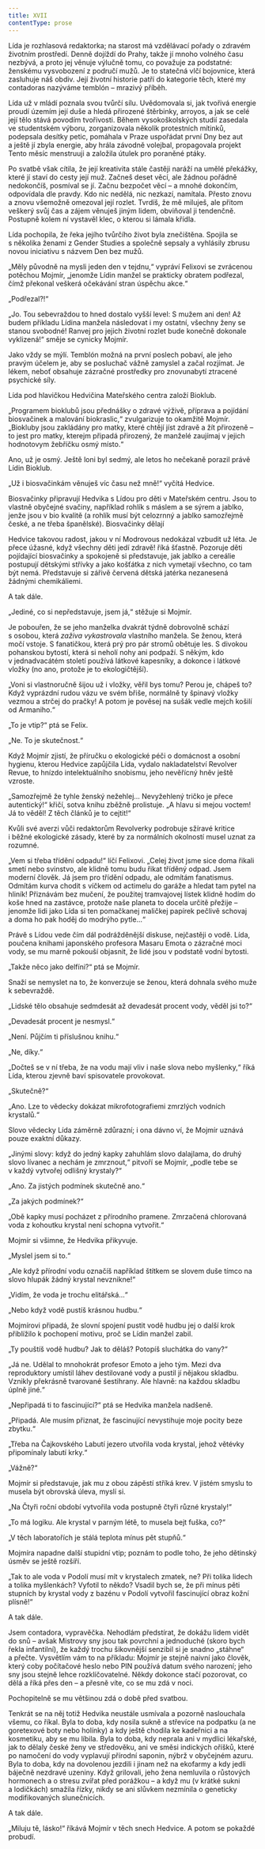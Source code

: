 ```yaml
---
title: XVII
contentType: prose
---
```


Lída je rozhlasová redaktorka; na starost má vzdělávací pořady o zdravém životním prostředí. Denně dojíždí do Prahy, takže jí mnoho volného času nezbývá, a proto jej věnuje výlučně tomu, co považuje za podstatné: ženskému vysvobození z područí mužů. Je to statečná vlčí bojovnice, která zasluhuje náš obdiv. Její životní historie patří do kategorie těch, které my contadoras nazýváme temblón – mrazivý příběh.

Lída už v mládí poznala svou tvůrčí sílu. Uvědomovala si, jak tvořivá energie proudí územím její duše a hledá přirozené štěrbinky, arroyos, a jak se celé její tělo stává povodím tvořivosti. Během vysokoškolských studií zasedala ve studentském výboru, zorganizovala několik protestních mítinků, podepsala desítky petic, pomáhala v Praze uspořádat první Dny bez aut a ještě jí zbyla energie, aby hrála závodně volejbal, propagovala projekt Tento měsíc menstruuji a založila útulek pro poraněné ptáky.

Po svatbě však cítila, že její kreativita stále častěji naráží na umělé překážky, které jí staví do cesty její muž. Začneš deset věcí, ale žádnou pořádně nedokončíš, posmíval se jí. Začnu bezpočet věcí – a mnohé dokončím, odpovídala dle pravdy. Kdo nic nedělá, nic nezkazí, namítala. Přesto znovu a znovu všemožně omezoval její rozlet. Tvrdíš, že mě miluješ, ale přitom veškerý svůj čas a zájem věnuješ jiným lidem, obviňoval ji tendenčně. Postupně kolem ní vystavěl klec, o kterou si lámala křídla.

Lída pochopila, že řeka jejího tvůrčího život byla znečištěna. Spojila se s několika ženami z Gender Studies a společně sepsaly a vyhlásily zbrusu novou iniciativu s názvem Den bez mužů.

„Měly původně na mysli jeden den v tejdnu,“ vypráví Felixovi se zvrácenou potěchou Mojmír, „jenomže Lídin manžel se prakticky obratem podřezal, čímž překonal veškerá očekávání stran úspěchu akce.“

„Podřezal?!“

„Jo. Tou sebevraždou to hned dostalo vyšší level: S mužem ani den! Až budem příkladu Lídina manžela následovat i my ostatní, všechny ženy se stanou svobodné! Ranvej pro jejich životní rozlet bude konečně dokonale vyklizená!“ směje se cynicky Mojmír.

Jako vždy se mýlí. Temblón možná na první poslech pobaví, ale jeho pravým účelem je, aby se posluchač vážně zamyslel a začal rozjímat. Je lékem, neboť obsahuje zázračné prostředky pro znovunabytí ztracené psychické síly.

  

Lída pod hlavičkou Hedvičina Mateřského centra založí Bioklub.

„Programem bioklubů jsou přednášky o zdravé výživě, příprava a pojídání biosvačinek a malování biokraslic,“ zvulgarizuje to okamžitě Mojmír. „Biokluby jsou zakládány pro matky, které chtějí jíst zdravě a žít přirozeně – to jest pro matky, kterejm připadá přirozený, že manželé zaujímaj v jejich hodnotovym žebříčku osmý místo.“

Ano, už je osmý. Ještě loni byl sedmý, ale letos ho nečekaně porazil právě Lídin Bioklub.

„Už i biosvačinkám věnuješ víc času než mně!“ vyčítá Hedvice.

  

Biosvačinky připravují Hedvika s Lídou pro děti v Mateřském centru. Jsou to vlastně obyčejné svačiny, například rohlík s máslem a se sýrem a jablko, jenže jsou v bio kvalitě (a rohlík musí být celozrnný a jablko samozřejmě české, a ne třeba španělské). Biosvačinky dělají

Hedvice takovou radost, jakou v ní Modrovous nedokázal vzbudit už léta. Je přece úžasné, když všechny děti jedí zdravě! říká šťastně. Pozoruje děti pojídající biosvačinky a spokojeně si představuje, jak jablko a cereálie postupují dětskými střívky a jako košťátka z nich vymetají všechno, co tam být nemá. Představuje si zářivě červená dětská jatérka nezanesená žádnými chemikáliemi.

A tak dále.

„Jediné, co si nepředstavuje, jsem já,“ stěžuje si Mojmír.

Je pobouřen, že se jeho manželka dvakrát týdně dobrovolně schází s osobou, která _zaživa vykastrovala_ vlastního manžela. Se ženou, která močí vstoje. S fanatičkou, která prý pro pár stromů obětuje les. S divokou pohanskou bytostí, která si neholí nohy ani podpaží. S někým, kdo v jednadvacátém století používá látkové kapesníky, a dokonce i látkové vložky (no ano, protože je to ekologičtější).

„Voni si vlastnoručně šijou už i vložky, věřil bys tomu? Perou je, chápeš to? Když vyprázdní rudou vázu ve svém břiše, normálně ty špinavý vložky vezmou a strčej do pračky! A potom je pověsej na sušák vedle mejch košilí od Armaniho.“

„To je vtip?“ ptá se Felix.

„Ne. To je skutečnost.“

  

Když Mojmír zjistí, že příručku o ekologické péči o domácnost a osobní hygienu, kterou Hedvice zapůjčila Lída, vydalo nakladatelství Revolver Revue, to hnízdo intelektuálního snobismu, jeho nevěřícný hněv ještě vzroste.

„Samozřejmě že tyhle ženský nežehlej... Nevyžehlený tričko je přece autentický!“ křičí, sotva knihu zběžně prolistuje. „A hlavu si mejou voctem! Já to věděl! Z těch článků je to cejtit!“

Kvůli své averzi vůči redaktorům Revolverky podrobuje sžíravé kritice i běžné ekologické zásady, které by za normálních okolností musel uznat za rozumné.

„Vem si třeba třídění odpadu!“ líčí Felixovi. „Celej život jsme sice doma řikali smetí nebo svinstvo, ale klidně tomu budu řikat tříděný odpad. Jsem moderní člověk. Já jsem pro třídění odpadu, ale odmítám fanatismus. Odmítám kurva chodit s víčkem od actimelu do garáže a hledat tam pytel na hliník! Přiznávám bez mučení, že použitej tramvajovej lístek klidně hodím do koše hned na zastávce, protože naše planeta to docela určitě přežije – jenomže lidi jako Lída si ten pomačkanej maličkej papírek pečlivě schovaj a doma ho pak hoděj do modrýho pytle...“

Právě s Lídou vede čím dál podrážděnější diskuse, nejčastěji o vodě. Lída, poučena knihami japonského profesora Masaru Emota o zázračné moci vody, se mu marně pokouší objasnit, že lidé jsou v podstatě vodní bytosti.

„Takže něco jako delfíni?“ ptá se Mojmír.

Snaží se nemyslet na to, že konverzuje se ženou, která dohnala svého muže k sebevraždě.

„Lidské tělo obsahuje sedmdesát až devadesát procent vody, věděl jsi to?“

„Devadesát procent je nesmysl.“

„Není. Půjčím ti příslušnou knihu.“

„Ne, díky.“

„Dočteš se v ní třeba, že na vodu mají vliv i naše slova nebo myšlenky,“ říká Lída, kterou zjevně baví spisovatele provokovat.

„Skutečně?“

„Ano. Lze to vědecky dokázat mikrofotografiemi zmrzlých vodních krystalů.“

Slovo vědecky Lída záměrně zdůrazní; i ona dávno ví, že Mojmír uznává pouze exaktní důkazy.

„Jinými slovy: když do jedný kapky zahuhlám slovo dalajlama, do druhý slovo lívanec a nechám je zmrznout,“ pitvoří se Mojmír, „podle tebe se v každý vytvořej odlišný krystaly?“

„Ano. Za jistých podmínek skutečně ano.“

„Za jakých podmínek?“

„Obě kapky musí pocházet z přírodního pramene. Zmrzačená chlorovaná voda z kohoutku krystal není schopna vytvořit.“

Mojmír si všimne, že Hedvika přikyvuje.

„Myslel jsem si to.“

„Ale když přírodní vodu označíš například štítkem se slovem duše tímco na slovo hlupák žádný krystal nevznikne!“

„Vidím, že voda je trochu elitářská...“

„Nebo když vodě pustíš krásnou hudbu.“

Mojmírovi připadá, že slovní spojení pustit vodě hudbu jej o další krok přiblížilo k pochopení motivu, proč se Lídin manžel zabil.

„Ty pouštíš vodě hudbu? Jak to děláš? Potopíš sluchátka do vany?“

„Já ne. Udělal to mnohokrát profesor Emoto a jeho tým. Mezi dva reproduktory umístil láhev destilované vody a pustil jí nějakou skladbu. Vznikly překrásně tvarované šestihrany. Ale hlavně: na každou skladbu úplně jiné.“

„Nepřipadá ti to fascinující?“ ptá se Hedvika manžela nadšeně.

„Připadá. Ale musím přiznat, že fascinující nevystihuje moje pocity beze zbytku.“

„Třeba na Čajkovského Labutí jezero utvořila voda krystal, jehož větévky připomínaly labutí krky.“

„Vážně?“

Mojmír si představuje, jak mu z obou zápěstí stříká krev. V jistém smyslu to musela být obrovská úleva, myslí si.

„Na Čtyři roční období vytvořila voda postupně čtyři různé krystaly!“

„To má logiku. Ale krystal v parným létě, to musela bejt fuška, co?“

„V těch laboratořích je stálá teplota mínus pět stupňů.“

Mojmíra napadne další stupidní vtip; poznám to podle toho, že jeho dětinský úsměv se ještě rozšíří.

„Tak to ale voda v Podolí musí mít v krystalech zmatek, ne? Při tolika lidech a tolika myšlenkách? Vyfotil to někdo? Vsadil bych se, že při mínus pěti stupních by krystal vody z bazénu v Podolí vytvořil fascinující obraz kožní plísně!“

A tak dále.

  

Jsem contadora, vypravěčka. Nehodlám předstírat, že dokážu lidem vidět do snů – avšak Mistrovy sny jsou tak povrchní a jednoduché (skoro bych řekla infantilní), že každý trochu šikovnější senzibil si je snadno „stáhne“ a přečte. Vysvětlím vám to na příkladu: Mojmír je stejně naivní jako člověk, který coby počítačové heslo nebo PIN používá datum svého narození; jeho sny jsou stejně lehce rozklíčovatelné. Někdy dokonce stačí pozorovat, co dělá a říká přes den – a přesně víte, co se mu zdá v noci.

Pochopitelně se mu většinou zdá o době před svatbou.

Tenkrát se na něj totiž Hedvika neustále usmívala a pozorně naslouchala všemu, co říkal. Byla to doba, kdy nosila sukně a střevíce na podpatku (a ne goretexové boty nebo holínky) a kdy ještě chodila ke kadeřnici a na kosmetiku, aby se mu líbila. Byla to doba, kdy neprala ani v mydlici lékařské, jak to dělaly české ženy ve středověku, ani ve směsi indických oříšků, které po namočení do vody vyplavují přírodní saponin, nýbrž v obyčejném azuru. Byla to doba, kdy na dovolenou jezdili i jinam než na ekofarmy a kdy jedli báječně nezdravé uzeniny. Když grilovali, jeho žena nemluvila o růstových hormonech a o stresu zvířat před porážkou – a když mu (v krátké sukni a lodičkách) smažila řízky, nikdy se ani slůvkem nezmínila o geneticky modifikovaných slunečnicích.

A tak dále.

„Miluju tě, lásko!“ říkává Mojmír v těch snech Hedvice. A potom se pokaždé probudí.
